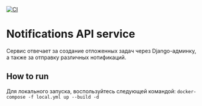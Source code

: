 [![CI](https://github.com/vromanuk/notifications_sprint_1/actions/workflows/ci.yml/badge.svg)](https://github.com/vromanuk/notifications_sprint_1/actions/workflows/ci.yml)
# Notifications API service

Сервис отвечает за создание отложенных задач через Django-админку, а также за отправку различных нотификаций.

## How to run

Для локального запуска, воспользуйтесь следующей командой:
`docker-compose -f local.yml up --build -d`
